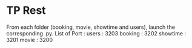 # TP Rest
From each folder (booking, movie, showtime and users), launch the corresponding .py.
List of Port :
users : 3203
booking : 3202
showtime : 3201
movie : 3200
